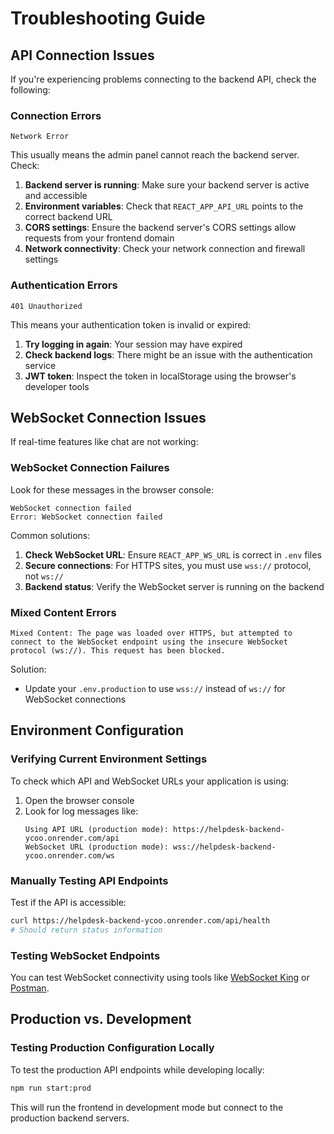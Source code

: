 # Troubleshooting Guide

## API Connection Issues

If you're experiencing problems connecting to the backend API, check the following:

### Connection Errors

```
Network Error
```

This usually means the admin panel cannot reach the backend server. Check:

1. **Backend server is running**: Make sure your backend server is active and accessible
2. **Environment variables**: Check that `REACT_APP_API_URL` points to the correct backend URL
3. **CORS settings**: Ensure the backend server's CORS settings allow requests from your frontend domain
4. **Network connectivity**: Check your network connection and firewall settings

### Authentication Errors

```
401 Unauthorized
```

This means your authentication token is invalid or expired:

1. **Try logging in again**: Your session may have expired
2. **Check backend logs**: There might be an issue with the authentication service
3. **JWT token**: Inspect the token in localStorage using the browser's developer tools

## WebSocket Connection Issues

If real-time features like chat are not working:

### WebSocket Connection Failures

Look for these messages in the browser console:

```
WebSocket connection failed
Error: WebSocket connection failed
```

Common solutions:

1. **Check WebSocket URL**: Ensure `REACT_APP_WS_URL` is correct in `.env` files
2. **Secure connections**: For HTTPS sites, you must use `wss://` protocol, not `ws://`
3. **Backend status**: Verify the WebSocket server is running on the backend

### Mixed Content Errors

```
Mixed Content: The page was loaded over HTTPS, but attempted to connect to the WebSocket endpoint using the insecure WebSocket protocol (ws://). This request has been blocked.
```

Solution:
- Update your `.env.production` to use `wss://` instead of `ws://` for WebSocket connections

## Environment Configuration

### Verifying Current Environment Settings

To check which API and WebSocket URLs your application is using:

1. Open the browser console
2. Look for log messages like:
   ```
   Using API URL (production mode): https://helpdesk-backend-ycoo.onrender.com/api
   WebSocket URL (production mode): wss://helpdesk-backend-ycoo.onrender.com/ws
   ```

### Manually Testing API Endpoints

Test if the API is accessible:

```bash
curl https://helpdesk-backend-ycoo.onrender.com/api/health
# Should return status information
```

### Testing WebSocket Endpoints

You can test WebSocket connectivity using tools like [WebSocket King](https://websocketking.com) or [Postman](https://www.postman.com).

## Production vs. Development

### Testing Production Configuration Locally

To test the production API endpoints while developing locally:

```bash
npm run start:prod
```

This will run the frontend in development mode but connect to the production backend servers.